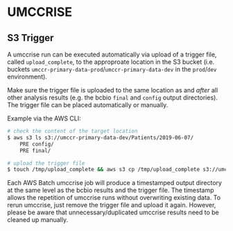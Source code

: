 # UMCCRISE

## S3 Trigger
A umccrise run can be executed automatically via upload of a trigger file, called `upload_complete`, to the approproate location in the S3 bucket (i.e. buckets `umccr-primary-data-prod`/`umccr-primary-data-dev` in the `prod`/`dev` environment).

Make sure the trigger file is uploaded to the same location as and *after* all other analysis results (e.g. the bcbio `final` and `config` output directories). The trigger file can be placed automatically or manually.

Example via the AWS CLI:
```bash
# check the content of the target location
$ aws s3 ls s3://umccr-primary-data-dev/Patients/2019-06-07/
    PRE config/
    PRE final/

# upload the trigger file
$ touch /tmp/upload_complete && aws s3 cp /tmp/upload_complete s3://umccr-primary-data-dev/Patients/2019-06-07/
```

Each AWS Batch umccrise job will produce a timestamped output directory at the same level as the bcbio results and the trigger file. The timestamp allows the repetition of umccrise runs without overwriting existing data. To rerun umccrise, just remove the trigger file and upload it again. However, please be aware that unnecessary/duplicated umccrise results need to be cleaned up manually.
